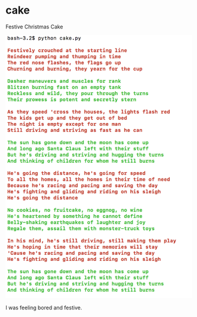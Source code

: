 # cake
Festive Christmas Cake

![alt tag](https://raw.githubusercontent.com/micahculpepper/cake/master/screen.png)


I was feeling bored and festive.
